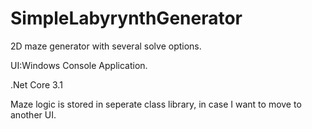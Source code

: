 # SimpleLabyrynthGenerator
2D maze generator with several solve options. 

UI:Windows Console Application.

.Net Core 3.1
 
 Maze logic is stored in seperate class library, in case I want to move to another UI.
